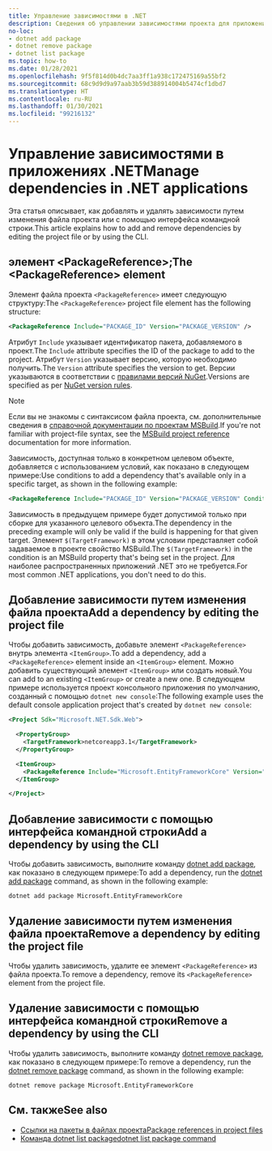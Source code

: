 ```yaml
---
title: Управление зависимостями в .NET
description: Сведения об управлении зависимостями проекта для приложения .NET.
no-loc:
- dotnet add package
- dotnet remove package
- dotnet list package
ms.topic: how-to
ms.date: 01/28/2021
ms.openlocfilehash: 9f5f814d0b4dc7aa3ff1a938c172475169a55bf2
ms.sourcegitcommit: 68c9d9d9a97aab3b59d388914004b5474cf1dbd7
ms.translationtype: HT
ms.contentlocale: ru-RU
ms.lasthandoff: 01/30/2021
ms.locfileid: "99216132"
---
```

# <a name="manage-dependencies-in-net-applications"></a><span data-ttu-id="0c48b-103">Управление зависимостями в приложениях .NET</span><span class="sxs-lookup"><span data-stu-id="0c48b-103">Manage dependencies in .NET applications</span></span>

<span data-ttu-id="0c48b-104">Эта статья описывает, как добавлять и удалять зависимости путем изменения файла проекта или с помощью интерфейса командной строки.</span><span class="sxs-lookup"><span data-stu-id="0c48b-104">This article explains how to add and remove dependencies by editing the project file or by using the CLI.</span></span>

## <a name="the-packagereference-element"></a><span data-ttu-id="0c48b-105">элемент \<PackageReference>;</span><span class="sxs-lookup"><span data-stu-id="0c48b-105">The \<PackageReference> element</span></span>

<span data-ttu-id="0c48b-106">Элемент файла проекта `<PackageReference>` имеет следующую структуру:</span><span class="sxs-lookup"><span data-stu-id="0c48b-106">The `<PackageReference>` project file element has the following structure:</span></span>

```xml
<PackageReference Include="PACKAGE_ID" Version="PACKAGE_VERSION" />
```

<span data-ttu-id="0c48b-107">Атрибут `Include` указывает идентификатор пакета, добавляемого в проект.</span><span class="sxs-lookup"><span data-stu-id="0c48b-107">The `Include` attribute specifies the ID of the package to add to the project.</span></span> <span data-ttu-id="0c48b-108">Атрибут `Version` указывает версию, которую необходимо получить.</span><span class="sxs-lookup"><span data-stu-id="0c48b-108">The `Version` attribute specifies the version to get.</span></span> <span data-ttu-id="0c48b-109">Версии указываются в соответствии с [правилами версий NuGet](/nuget/create-packages/dependency-versions#version-ranges).</span><span class="sxs-lookup"><span data-stu-id="0c48b-109">Versions are specified as per [NuGet version rules](/nuget/create-packages/dependency-versions#version-ranges).</span></span>

> [!NOTE]
> <span data-ttu-id="0c48b-110">Если вы не знакомы с синтаксисом файла проекта, см. дополнительные сведения в [справочной документации по проектам MSBuild](/visualstudio/msbuild/msbuild-project-file-schema-reference).</span><span class="sxs-lookup"><span data-stu-id="0c48b-110">If you're not familiar with project-file syntax, see the [MSBuild project reference](/visualstudio/msbuild/msbuild-project-file-schema-reference) documentation for more information.</span></span>

<span data-ttu-id="0c48b-111">Зависимость, доступная только в конкретном целевом объекте, добавляется с использованием условий, как показано в следующем примере:</span><span class="sxs-lookup"><span data-stu-id="0c48b-111">Use conditions to add a dependency that's available only in a specific target, as shown in the following example:</span></span>

```xml
<PackageReference Include="PACKAGE_ID" Version="PACKAGE_VERSION" Condition="'$(TargetFramework)' == 'netcoreapp2.1'" />
```

<span data-ttu-id="0c48b-112">Зависимость в предыдущем примере будет допустимой только при сборке для указанного целевого объекта.</span><span class="sxs-lookup"><span data-stu-id="0c48b-112">The dependency in the preceding example will only be valid if the build is happening for that given target.</span></span> <span data-ttu-id="0c48b-113">Элемент `$(TargetFramework)` в этом условии представляет собой задаваемое в проекте свойство MSBuild.</span><span class="sxs-lookup"><span data-stu-id="0c48b-113">The `$(TargetFramework)` in the condition is an MSBuild property that's being set in the project.</span></span> <span data-ttu-id="0c48b-114">Для наиболее распространенных приложений .NET это не требуется.</span><span class="sxs-lookup"><span data-stu-id="0c48b-114">For most common .NET applications, you don't need to do this.</span></span>

## <a name="add-a-dependency-by-editing-the-project-file"></a><span data-ttu-id="0c48b-115">Добавление зависимости путем изменения файла проекта</span><span class="sxs-lookup"><span data-stu-id="0c48b-115">Add a dependency by editing the project file</span></span>

<span data-ttu-id="0c48b-116">Чтобы добавить зависимость, добавьте элемент `<PackageReference>` внутрь элемента `<ItemGroup>`.</span><span class="sxs-lookup"><span data-stu-id="0c48b-116">To add a dependency, add a `<PackageReference>` element inside an `<ItemGroup>` element.</span></span> <span data-ttu-id="0c48b-117">Можно добавить существующий элемент `<ItemGroup>` или создать новый.</span><span class="sxs-lookup"><span data-stu-id="0c48b-117">You can add to an existing `<ItemGroup>` or create a new one.</span></span> <span data-ttu-id="0c48b-118">В следующем примере используется проект консольного приложения по умолчанию, созданный с помощью `dotnet new console`:</span><span class="sxs-lookup"><span data-stu-id="0c48b-118">The following example uses the default console application project that's created by `dotnet new console`:</span></span>

```xml
<Project Sdk="Microsoft.NET.Sdk.Web">

  <PropertyGroup>
    <TargetFramework>netcoreapp3.1</TargetFramework>
  </PropertyGroup>

  <ItemGroup>
    <PackageReference Include="Microsoft.EntityFrameworkCore" Version="3.1.2" />
  </ItemGroup>

</Project>
```

## <a name="add-a-dependency-by-using-the-cli"></a><span data-ttu-id="0c48b-119">Добавление зависимости с помощью интерфейса командной строки</span><span class="sxs-lookup"><span data-stu-id="0c48b-119">Add a dependency by using the CLI</span></span>

<span data-ttu-id="0c48b-120">Чтобы добавить зависимость, выполните команду [dotnet add package](dotnet-add-package.md), как показано в следующем примере:</span><span class="sxs-lookup"><span data-stu-id="0c48b-120">To add a dependency, run the [dotnet add package](dotnet-add-package.md) command, as shown in the following example:</span></span>

```dotnetcli
dotnet add package Microsoft.EntityFrameworkCore
```

## <a name="remove-a-dependency-by-editing-the-project-file"></a><span data-ttu-id="0c48b-121">Удаление зависимости путем изменения файла проекта</span><span class="sxs-lookup"><span data-stu-id="0c48b-121">Remove a dependency by editing the project file</span></span>

<span data-ttu-id="0c48b-122">Чтобы удалить зависимость, удалите ее элемент `<PackageReference>` из файла проекта.</span><span class="sxs-lookup"><span data-stu-id="0c48b-122">To remove a dependency, remove its `<PackageReference>` element from the project file.</span></span>

## <a name="remove-a-dependency-by-using-the-cli"></a><span data-ttu-id="0c48b-123">Удаление зависимости с помощью интерфейса командной строки</span><span class="sxs-lookup"><span data-stu-id="0c48b-123">Remove a dependency by using the CLI</span></span>

<span data-ttu-id="0c48b-124">Чтобы удалить зависимость, выполните команду [dotnet remove package](dotnet-remove-package.md), как показано в следующем примере:</span><span class="sxs-lookup"><span data-stu-id="0c48b-124">To remove a dependency, run the [dotnet remove package](dotnet-remove-package.md) command, as shown in the following example:</span></span>

```dotnetcli
dotnet remove package Microsoft.EntityFrameworkCore
```

## <a name="see-also"></a><span data-ttu-id="0c48b-125">См. также</span><span class="sxs-lookup"><span data-stu-id="0c48b-125">See also</span></span>

* [<span data-ttu-id="0c48b-126">Ссылки на пакеты в файлах проекта</span><span class="sxs-lookup"><span data-stu-id="0c48b-126">Package references in project files</span></span>](../project-sdk/msbuild-props.md#reference-properties-and-items)
* [<span data-ttu-id="0c48b-127">Команда dotnet list package</span><span class="sxs-lookup"><span data-stu-id="0c48b-127">dotnet list package command</span></span>](dotnet-list-package.md)
